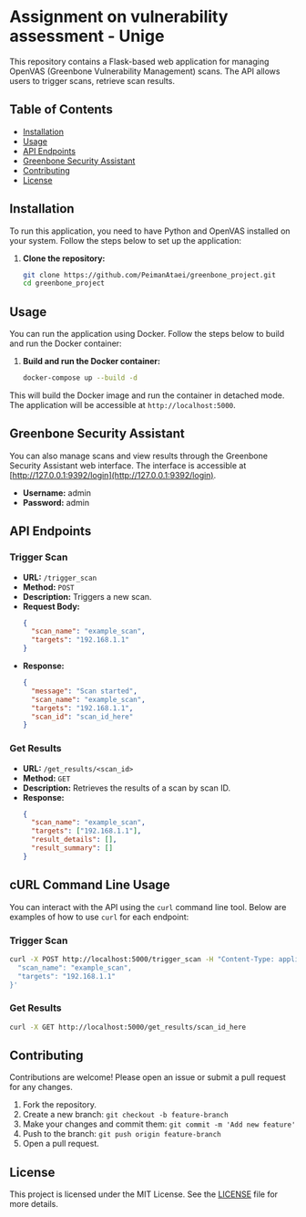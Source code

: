 
# Assignment on vulnerability assessment - Unige

This repository contains a Flask-based web application for managing OpenVAS (Greenbone Vulnerability Management) scans. The API allows users to trigger scans, retrieve scan results.

## Table of Contents

- [Installation](#installation)
- [Usage](#usage)
- [API Endpoints](#api-endpoints)
- [Greenbone Security Assistant](#greenbone-security-assistant)
- [Contributing](#contributing)
- [License](#license)

## Installation

To run this application, you need to have Python and OpenVAS installed on your system. Follow the steps below to set up the application:

1. **Clone the repository:**

   ```sh
   git clone https://github.com/PeimanAtaei/greenbone_project.git
   cd greenbone_project
   ```


## Usage

You can run the application using Docker. Follow the steps below to build and run the Docker container:

1. **Build and run the Docker container:**

   ```sh
   docker-compose up --build -d
   ```

This will build the Docker image and run the container in detached mode. The application will be accessible at `http://localhost:5000`.


## Greenbone Security Assistant

You can also manage scans and view results through the Greenbone Security Assistant web interface. The interface is accessible at [http://127.0.0.1:9392/login](http://127.0.0.1:9392/login).

- **Username:** admin
- **Password:** admin

## API Endpoints

### Trigger Scan

- **URL:** `/trigger_scan`
- **Method:** `POST`
- **Description:** Triggers a new scan.
- **Request Body:**
  ```json
  {
    "scan_name": "example_scan",
    "targets": "192.168.1.1"
  }
  ```
- **Response:**
  ```json
  {
    "message": "Scan started",
    "scan_name": "example_scan",
    "targets": "192.168.1.1",
    "scan_id": "scan_id_here"
  }
  ```

### Get Results

- **URL:** `/get_results/<scan_id>`
- **Method:** `GET`
- **Description:** Retrieves the results of a scan by scan ID.
- **Response:**
  ```json
  {
    "scan_name": "example_scan",
    "targets": ["192.168.1.1"],
    "result_details": [],
    "result_summary": []
  }
  ```

## cURL Command Line Usage

You can interact with the API using the `curl` command line tool. Below are examples of how to use `curl` for each endpoint:

### Trigger Scan

```sh
curl -X POST http://localhost:5000/trigger_scan -H "Content-Type: application/json" -d '{
  "scan_name": "example_scan",
  "targets": "192.168.1.1"
}'
```

### Get Results

```sh
curl -X GET http://localhost:5000/get_results/scan_id_here
```

## Contributing

Contributions are welcome! Please open an issue or submit a pull request for any changes.

1. Fork the repository.
2. Create a new branch: `git checkout -b feature-branch`
3. Make your changes and commit them: `git commit -m 'Add new feature'`
4. Push to the branch: `git push origin feature-branch`
5. Open a pull request.

## License

This project is licensed under the MIT License. See the [LICENSE](LICENSE) file for more details.
